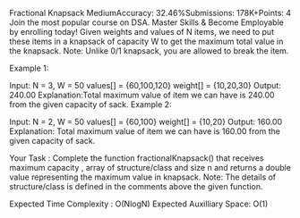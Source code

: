 Fractional Knapsack
MediumAccuracy: 32.46%Submissions: 178K+Points: 4
Join the most popular course on DSA. Master Skills & Become Employable by enrolling today! 
Given weights and values of N items, we need to put these items in a knapsack of capacity W to get the maximum total value in the knapsack.
Note: Unlike 0/1 knapsack, you are allowed to break the item. 

 

Example 1:

Input:
N = 3, W = 50
values[] = {60,100,120}
weight[] = {10,20,30}
Output:
240.00
Explanation:Total maximum value of item
we can have is 240.00 from the given
capacity of sack. 
Example 2:

Input:
N = 2, W = 50
values[] = {60,100}
weight[] = {10,20}
Output:
160.00
Explanation:
Total maximum value of item
we can have is 160.00 from the given
capacity of sack.
 

Your Task :
Complete the function fractionalKnapsack() that receives maximum capacity , array of structure/class and size n and returns a double value representing the maximum value in knapsack.
Note: The details of structure/class is defined in the comments above the given function.


Expected Time Complexity : O(NlogN)
Expected Auxilliary Space: O(1)